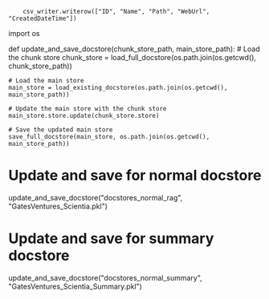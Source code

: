         csv_writer.writerow(["ID", "Name", "Path", "WebUrl", "CreatedDateTime"])




import os

def update_and_save_docstore(chunk_store_path, main_store_path):
    # Load the chunk store
    chunk_store = load_full_docstore(os.path.join(os.getcwd(), chunk_store_path))
    
    # Load the main store
    main_store = load_existing_docstore(os.path.join(os.getcwd(), main_store_path))
    
    # Update the main store with the chunk store
    main_store.store.update(chunk_store.store)
    
    # Save the updated main store
    save_full_docstore(main_store, os.path.join(os.getcwd(), main_store_path))

# Update and save for normal docstore
update_and_save_docstore("docstores_normal_rag", "GatesVentures_Scientia.pkl")

# Update and save for summary docstore
update_and_save_docstore("docstores_normal_summary", "GatesVentures_Scientia_Summary.pkl")

